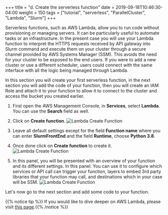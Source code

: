 +++
title = "d. Create the serverless function"
date = 2019-09-18T10:46:30-04:00
weight = 150
tags = ["tutorial", "serverless", "ParallelCluster", "Lambda", "Slurm"]
+++


Serverless functions, such as AWS Lambda, allow you to run code without provisioning or managing servers. It can be particularly useful to automate tasks or an infrastructure. In the present case you will use your Lambda function to interpret the HTTPS requests received by API gateway into Slurm command and execute them on your cluster through a secure channel provided by AWS Systems Manager (SSM). This avoids the need for your cluster to be exposed to the end users. If you were to add a new cluster or use a different scheduler, users could connect with the same interface with all the logic being managed through Lambda.

In this section you will create your first serverless function, in the next section you will add the code of your function, then you will create an IAM Role and attach it to your function to allow it to connect to the cluster and access the bucket you created earlier.

1. First open the AWS Management Console, in **Services**, select **Lambda**. You can use the **Search** field as well.

2. Click on **Create function**.
![Lambda Create Function](/images/serverless/lambda-create.png)
3. Leave all default settings except for the field **Function name** where you can enter **SlurmFrontEnd** and the field **Runtime**, choose **Python 3.8**.
4. Once done click on **Create function** to create it.
![Lambda Create Function](/images/serverless/lambda-create2.png)
5. In this panel, you will be presented with an overview of your function and its different settings. In this panel. You can use it to configure which services or API call can trigger your function, layers to embed 3rd party libraries that your function may call, and destinations which in your case will be SSM.
![Lambda Create Function](/images/serverless/lambda-create3.png)

Let's now go to the next section and add some code to your function.




{{% notice tip %}}
If you would like to dive deeper on AWS Lambda, please visit [this page](https://docs.aws.amazon.com/lambda/latest/dg/welcome.html).{{% /notice %}}
